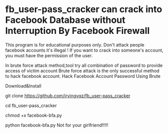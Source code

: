 # fb_user-pass_cracker can crack into Facebook Database without Interruption By Facebook Firewall

This program is for educational purposes only.
Don't attack people facebook accounts it's illegal !
If you want to crack into someone's account, you must have the permission of the user.

In brute force attack method,tool try all combination of password to provide access of victim account Brute force attack is the only successful method to hack facebook account. Hack Facebook Account Password Using Brute

Download&Install

git clone https://github.com/irvingvqz/fb_user-pass_cracker

cd fb_user-pass_cracker

chmod +x facebook-bfa.py

python facebook-bfa.py
 Not for your girlfriend!!!!!
